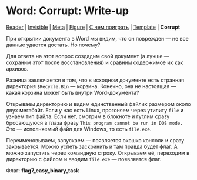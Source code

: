 # Word: Corrupt: Write-up

[Reader](../word1/WRITEUP.md) | [Invisible](../word2/WRITEUP.md) | [Meta](../word3/WRITEUP.md) | [Figure](../word4/WRITEUP.md) | [С чем поиграть](../word5/WRITEUP.md) | [Template](../word6/WRITEUP.md) | **Corrupt**

При открытии документа в Word мы видим, что он поврежден — не все данные удается достать. Но почему?

Для ответа на этот вопрос создадим свой документ (а лучше — сохраним этот после восстановления) и сравним содержимое их как архивов.

Разница заключается в том, что в исходном документе есть странная директория `$Recycle.Bin` — корзина. Конечно, она не настоящая — какая корзина может быть внутри Word-документа?

Открываем директорию и видим единственный файлик размером около двух мегабайт. Если у нас есть Linux, прогоняем через утилиту `file` и узнаем тип файла. Если нет, смотрим в блокноте и гуглим сразу бросающуюся в глаза фразу `This program cannot be run in DOS mode.` Это — исполняемый файл для Windows, то есть `file.exe`.

Переименовываем, запускаем — появляется окошко консоли и сразу закрывается. Можно успеть заскринить и там правда будет флаг. А можно запустить через командную строку. Открываем её, переходим в директорию с файлом и вводим `file.exe` — появляется флаг.

Флаг: **flag7_easy_binary_task**
